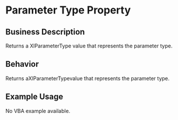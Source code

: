 # Parameter Type Property

## Business Description
Returns a XlParameterType value that represents the parameter type.

## Behavior
Returns aXlParameterTypevalue that represents the parameter type.

## Example Usage
No VBA example available.